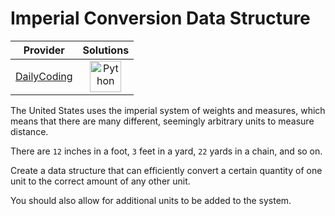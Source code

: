 # Imperial Conversion Data Structure

<!-- INFO TABLE BEGIN -->

| Provider                                              | Solutions                                                                                                                                        |
| :---------------------------------------------------: | :----------------------------------------------------------------------------------------------------------------------------------------------: |
| [DailyCoding](../../../docs/providers/DailyCoding.md) | [<img src="https://res.cloudinary.com/rascaltwo/image/upload/v1631924087/python_xzdlti.svg" alt="Python" title="Python" width="50" />](solve.py) |

<!-- INFO TABLE END -->

The United States uses the imperial system of weights and measures, which means that there are many different, seemingly arbitrary units to measure distance.

There are `12` inches in a foot, `3` feet in a yard, `22` yards in a chain, and so on.

Create a data structure that can efficiently convert a certain quantity of one unit to the correct amount of any other unit.

You should also allow for additional units to be added to the system.
